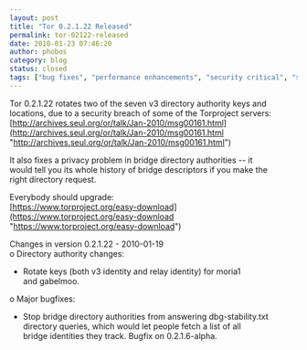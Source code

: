 ```yaml
---
layout: post
title: "Tor 0.2.1.22 Released"
permalink: tor-02122-released
date: 2010-01-23 07:46:20
author: phobos
category: blog
status: closed
tags: ["bug fixes", "performance enhancements", "security critical", "security fixes", "stable release"]
---
```


Tor 0.2.1.22 rotates two of the seven v3 directory authority keys and  
 locations, due to a security breach of some of the Torproject servers:  
 [http://archives.seul.org/or/talk/Jan-2010/msg00161.html](http://archives.seul.org/or/talk/Jan-2010/msg00161.html "http://archives.seul.org/or/talk/Jan-2010/msg00161.html")

It also fixes a privacy problem in bridge directory authorities -- it  
 would tell you its whole history of bridge descriptors if you make the  
 right directory request.

Everybody should upgrade:  
 [https://www.torproject.org/easy-download](https://www.torproject.org/easy-download "https://www.torproject.org/easy-download")

Changes in version 0.2.1.22 - 2010-01-19  
 o Directory authority changes:  
 - Rotate keys (both v3 identity and relay identity) for moria1  
 and gabelmoo.

o Major bugfixes:  
 - Stop bridge directory authorities from answering dbg-stability.txt  
 directory queries, which would let people fetch a list of all  
 bridge identities they track. Bugfix on 0.2.1.6-alpha.
